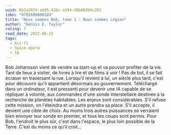 ```yaml
---
uuid: 8b2a207d-add5-42bc-a194-d9b802b9c201
isbn: "9781680680324"
title: "Nous sommes Bob, tome 1 : Nous sommes Légion"
author: "Dennis E. Taylor"
rating: 7
read_date: 2022-06-25
tags:
  - Sci-fi
  - Space-opera
  - IA
---
```


Bob Johansson vient de vendre sa start-up et va pouvoir profiter de la vie. Tant de lieux à visiter, de livres à lire et de films à voir ! Pas de bol, il se fait écraser en traversant la rue. Lorsqu’il revient à lui, un siècle plus tard, c'est pour découvrir qu'il appartient désormais au gouvernement. Téléchargé dans un ordinateur, il est pressenti pour devenir une IA capable de se répliquer à volonté, aux commandes d'une sonde interstellaire destinée à la recherche de planètes habitables. Les enjeux sont considérables. S'il refuse cette mission, on l'éteindra et un autre prendra sa place. S'il accepte, il devient une cible de choix. Au moins trois autres puissances se verraient bien envoyer leur sonde en premier, et tous les coups sont permis.
Pour Bob, l'endroit le plus sûr, c'est dans l'espace, le plus loin possible de la Terre. C'est du moins ce qu'il croit…
